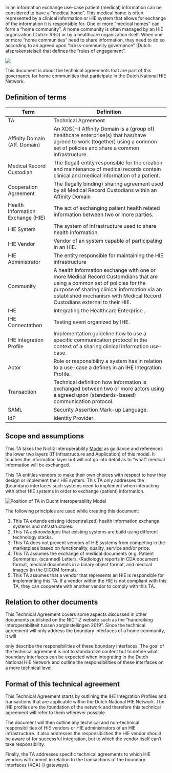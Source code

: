 In an information exchange use-case patient (medical) information can be considered to have a “medical home”. This medical home is often represented by a clinical information or HIE system that allows for exchange of the information it is responsible for. One or more “medical homes” can form a “home community”. A home community is often managed by an HIE organization (Dutch: RSO) or by a healthcare organization itself. When one or more “home communities” need to share information, they need to do so according to an agreed upon “cross-community governance” (Dutch: afsprakenstelsel) that defines the “rules of engagement”.

![](https://lh7-eu.googleusercontent.com/docsz/AD_4nXci6swdAYDFdQ5YGwwg0nNUlv62x8yd0_64x8Xa9wxgN5H5OEh0ryQ3axNaJbAFhfSR9fABshWLP7o-zqMB0SVx5Ud-5cxKf3zQlJdHlCXTU0oYk0GXfwOeR-RWtyA4scxQk7wx58C26vG4LC9ZnCdzlx4?key=tvhHE0qAQDmv6Dp7rQX5vw)

This document is about the technical agreements that are part of this governance for home communities that participate in the Dutch National HIE Network.

## Definition of terms

| **Term**                          | **Definition**                                                                                                                                                                                                                                       |
| --------------------------------- | ---------------------------------------------------------------------------------------------------------------------------------------------------------------------------------------------------------------------------------------------------- |
| TA                                | Technical Agreement                                                                                                                                                                                                                                  |
| Affinity Domain (Aff. Domain)     | An XDS(-i) Affinity Domain is a (group of) healthcare enterprise(s) that has/have agreed to work (together) using a common set of policies and share a common infrastructure.                                                                        |
| Medical Record Custodian          | The (legal) entity responsible for the creation and maintenance of medical records contain clinical and medical information of a patient.                                                                                                            |
| Cooperation Agreement             | The (legally binding) sharing agreement used by all Medical Record Custodians within an Affinity Domain                                                                                                                                              |
| Health Information Exchange (HIE) | The act of exchanging patient health related information between two or more parties.                                                                                                                                                                |
| HIE System                        | The system of infrastructure used to share health information.                                                                                                                                                                                       |
| HIE Vendor                        | Vendor of an system capable of participating in an HIE.                                                                                                                                                                                              |
| HIE Administrator                 | The entity responsible for maintaining the HIE infrastructure                                                                                                                                                                                        |
| Community                         | A health information exchange with one or more Medical Record Customdians that are using a common set of policies for the purpose of sharing clinical information via an established mechanism with Medical Record Custodians external to their HIE. |
| IHE                               | Integrating the Healthcare Enterprise .                                                                                                                                                                                                              |
| IHE Connectathon                  | Testing event organized by IHE.                                                                                                                                                                                                                      |
| IHE Integration Profile           | Implementation guideline how to use a specific communication protocol in the context of a sharing clinical information use-case.                                                                                                                     |
| Actor                             | Role or responsibility a system has in relation to a use-case a defines in an IHE Integration Profile.                                                                                                                                               |
| Transaction                       | Technical definition how information is exchanged between two or more actors using a agreed upon (standards-based) communication protocol.                                                                                                           |
| SAML                              | Security Assertion Mark-up Language.                                                                                                                                                                                                                 |
| IdP                               | Identity Provider.                                                                                                                                                                                                                                   |

## Scope and assumptions

This TA takes the Nictiz Interoperability [Model](https://nictiz.nl/app/uploads/2022/02/Electronic-information-for-health-and-care-services-Nictiz-2021.pdf) as guidance and references the lower two layers (IT Infrastructure and Application) of this model. It touches the information layer but will not go into detail as to “what” medical information will be exchanged.

This TA entitles vendors to make their own choices with respect to how they design or implement their HIE system. This TA only addresses the (boundary) interfaces such systems need to implement when interacting with other HIE systems in order to exchange (patient) information.

![](https://lh7-eu.googleusercontent.com/docsz/AD_4nXf1FvdPXQb-13ABuWz9hExe9nQ62Cx1I1Mp8DONS2y0yCHnNiGOvtUlr9CIyEgtwW5ojYCcVFFcqTjQ0rHGf94wEovcumKU7EHzGppeBdQNEM9wdpQwZjMC7xHRvE9NfFrxSMMev-8BtDWNsfmuZB6qZfZ7?key=tvhHE0qAQDmv6Dp7rQX5vw "Position of TA in Ducht Interoperability Model")

The following principles are used while creating this document:

1. This TA extends existing (decentralized) health information exchange systems and infrastructures.
2. This TA acknowledges that existing systems are build using different technology stacks.
3. This TA does not prevent vendors of HIE systems from competing in the marketplace based on functionality, quality, service and/or price.
4. This TA assumes the exchange of medical documents (e.g. Patient Summaries, (scanned) Letters, (Radiology) reports in CDA document format, medical documents in a binary object format, and medical images (in the DICOM format).
5. This TA assumes that a vendor that represents an HIE is responsible for implementing this TA. If a vendor within the HIE is not compliant with this TA, they can cooperate with another vendor to comply with this TA.

## Relation to other documents

This Technical Agreement covers some aspects discussed in other documents published on the NICTIZ website such as the “handreiking interoperabiliteit tussen zorginstellingen 2019”. Since the technical agreement will only address the boundary interfaces of a home community, it will

only describe the responsibilities of these boundary interfaces. The goal of the technical agreement is not to standardize content but to define what boundary interfaces can be expected when integrating in the Dutch National HIE Network and outline the responsibilities of these interfaces on a more technical level.

## Format of this technical agreement

This Technical Agreement starts by outlining the IHE Integration Profiles and transactions that are applicable within the Dutch National HIE Network. The IHE profiles are the foundation of the network and therefore this technical agreement will refer to them wherever possible.

The document will then outline any technical and non-technical responsibilities of HIE vendors or HIE administrators of an HIE infrastructure. It also addresses the responsibilities the HIE vendor should be aware of for successful integration, but to which the vendor itself can’t take responsibility.

Finally, the TA addresses specific technical agreements to which HIE vendors will commit in relation to the transactions of the boundary interfaces (XCA(-i) gateways).

